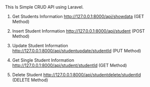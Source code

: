 This Is Simple CRUD API using Laravel.

1) Get Students Information 
   http://127.0.0.1:8000/api/showdata  (GET Method)

2) Insert Student Information
   http://127.0.0.1:8000/api/student  (POST Method)

3) Update Student Information
   http://127.0.0.1:8000/api/studentupdate/studentId  (PUT Method)

4) Get Single Student Information 
  http://127.0.0.1:8000/api/student/studentId (GET Method)
  
5) Delete Student 
   http://127.0.0.1:8000/api/studentdelete/studentId (DELETE Method)

